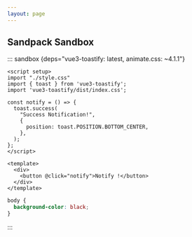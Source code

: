 ```yaml
---
layout: page
---
```


## Sandpack Sandbox

::: sandbox {deps="vue3-toastify: latest, animate.css: ~4.1.1"}
```vue /src/App.vue
<script setup>
import "./style.css"
import { toast } from 'vue3-toastify';
import 'vue3-toastify/dist/index.css';

const notify = () => {
  toast.success(
    "Success Notification!",
    {
      position: toast.POSITION.BOTTOM_CENTER,
    },
  );
};
</script>

<template>
  <div>
    <button @click="notify">Notify !</button>
  </div>
</template>
```
```css /src/style.css{prefix=#readOnly/src/}
body {
  background-color: black;
}
```
:::
